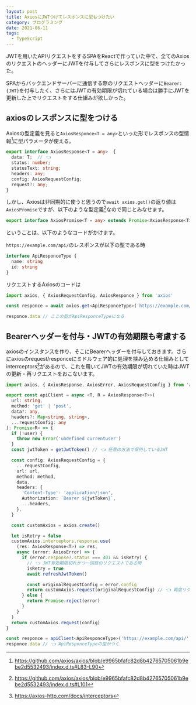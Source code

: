 ```yaml
---
layout: post
title: AxiosにJWTつけてレスポンスに型もつけたい
category: プログラミング
date: 2021-06-11
tags:
  - TypeScript
---
```


JWTを用いたAPIリクエストをするSPAをReactで作っていた中で、全てのAxiosのリクエストのヘッダーにJWTを付与してさらにレスポンスに型をつけたかった。

SPAからバックエンドサーバーに通信する際のリクエストヘッダーに`Bearer: {JWT}`を付与したく、さらにはJWTの有効期限が切れている場合は勝手にJWTを更新した上でリクエストをする仕組みが欲しかった。

## axiosのレスポンスに型をつける

Axiosの型定義を見ると`AxiosResponce<T = any>`といった形でレスポンスの型情報[^1]に型パラメータが使える。

```TypeScript
export interface AxiosResponse<T = any>  {
  data: T;  // 👈
  status: number;
  statusText: string;
  headers: any;
  config: AxiosRequestConfig;
  request?: any;
}
```

しかし、Axiosは非同期的に使うと思うので`await axios.get()`の返り値は`AxiosPromise`ですが、以下のような型定義[^2]なので同じとみなせます。

```typescript
export interface AxiosPromise<T = any> extends Promise<AxiosResponse<T>> {}
```

ということは、以下のようなコードがかけます。

`https://example.com/api/`のレスポンスが以下の型である時

```typescript
interface ApiResponceType {
  name: string
  id: string
}
```

リクエストするAxiosのコードは

```typescript
import axios, { AxiosRequestConfig, AxiosResponce } from 'axios'

const responce = await axios.get<ApiResponceType>('https://example.com/api/')

responce.data // ここの型がApiResponceTypeになる
```

## Bearerヘッダーを付与・JWTの有効期限も考慮する

axiosのインスタンスを作り、そこにBearerヘッダーを付与しておきます。さらにaxiosのrequest/responceにミドルウェア的に処理を挟み込める仕組みとしてinterrceptors[^4]があるので、これを用いてJWTの有効期限が切れていた時はJWTの更新・再リクエストをおこないます。

```typescript
import axios, { AxiosResponse, AxiosError, AxiosRequestConfig } from 'axios'

export const apiClient = async <T, R = AxiosResponse<T>>(
  url: string,
  method: 'get' | 'post',
  data?: any,
  headers?: Map<string, string>,
  ...requestConfig: any
): Promise<R> => {
  if (!user) {
    throw new Error('undefined currentuser')
  }
  const jwtToken = getJwtToken() // 👈 任意の方法で保持しているJWT

  const config: AxiosRequestConfig = {
    ...requestConfig,
    url: url,
    method: method,
    data,
    headers: {
      'Content-Type': 'application/json',
      Authorization: `Bearer ${jwtToken}`,
      ...headers,
    },
  }

  const customAxios = axios.create()

  let isRetry = false
  customAxios.interceptors.response.use(
    (res: AxiosResponse<T>) => res,
    async (error: AxiosError) => {
      if (error.response?.status === 401 && isRetry) {
        // 👈 JWT有効期限切れかつ一回目のリクエストである時
        isRetry = true
        await refreshJwtToken()

        const originalRequestConfig = error.config
        return customAxios.request(originalRequestConfig) // 👈 再度リクエスト
      } else {
        return Promise.reject(error)
      }
    }
  )
  return customAxios.request(config)
}

const responce = apiClient<ApiResponceType>('https://example.com/api/', { id: 1 })
responce.data // 👈 ApiResponceTypeの型がつく
```

[^1]: https://github.com/axios/axios/blob/e9965bfafc82d8b42765705061b9ebe2d5532493/index.d.ts#L83-L90
[^2]: https://github.com/axios/axios/blob/e9965bfafc82d8b42765705061b9ebe2d5532493/index.d.ts#L101
[^3]: https://github.com/axios/axios/blob/e9965bfafc82d8b42765705061b9ebe2d5532493/index.d.ts#L137-L154
[^4]: https://axios-http.com/docs/interceptors
